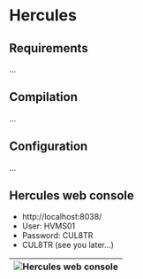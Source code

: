 # Hercules

## Requirements
...
## Compilation
...
## Configuration
...
## Hercules web console
- http://localhost:8038/
- User: HVMS01
- Password: CUL8TR
- CUL8TR (see you later...)

| ![Hercules web console](img/herc_web_console.png "Console") |
| ------ |